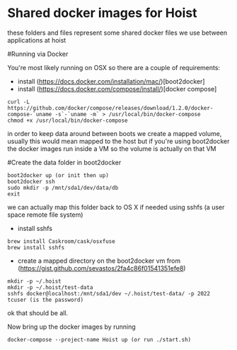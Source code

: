 # Shared docker images for Hoist
these folders and files represent some shared docker files we use between applications at hoist

#Running via Docker

You're most likely running on OSX so there are a couple of requirements:

* install (https://docs.docker.com/installation/mac/)[boot2docker]
* install (https://docs.docker.com/compose/install/)[docker compose]

```
curl -L https://github.com/docker/compose/releases/download/1.2.0/docker-compose-`uname -s`-`uname -m` > /usr/local/bin/docker-compose
chmod +x /usr/local/bin/docker-compose
```

in order to keep data around between boots we create a mapped volume, usually this would mean mapped to the host but if you're using boot2docker the docker images run inside a VM so the volume is actually on that VM


#Create the data folder in boot2docker
```
boot2docker up (or init then up)
boot2docker ssh
sudo mkdir -p /mnt/sda1/dev/data/db
exit
```

we can actually map this folder back to OS X if needed using sshfs (a user space remote file system)


* install sshfs
```
brew install Caskroom/cask/osxfuse
brew install sshfs

```
* create a mapped directory on the boot2docker vm
from (https://gist.github.com/sevastos/2fa4c86f01541351efe8)
```
mkdir -p ~/.hoist
mkdir -p ~/.hoist/test-data
sshfs docker@localhost:/mnt/sda1/dev ~/.hoist/test-data/ -p 2022
tcuser (is the password)
```

ok that should be all.

Now bring up the docker images by running

```
docker-compose --project-name Hoist up (or run ./start.sh)
```






